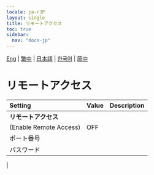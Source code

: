 ```yaml
---
locale: ja-rJP
layout: single
title: リモートアクセス
toc: true
sidebar:
  nav: "docs-jp"
---
```

[Eng](/dancexr/menu/2025.4/system/remote_access) | [繁中](/tw/dancexr/menu/2025.4/system/remote_access) | [日本語](/jp/dancexr/menu/2025.4/system/remote_access) | [한국어](/kr/dancexr/menu/2025.4/system/remote_access) | [简中](/zh/dancexr/menu/2025.4/system/remote_access)

# リモートアクセス



| Setting | Value | Description |
| :--- | --- | :--- |
|**リモートアクセス** | | 
| (Enable Remote Access) | OFF | 
| ポート番号 || 
| パスワード || 
|
